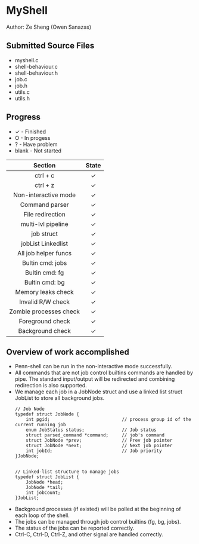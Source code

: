 # MyShell
Author: Ze Sheng (Owen Sanazas)


## Submitted Source Files
* myshell.c
* shell-behaviour.c
* shell-behaviour.h
* job.c
* job.h
* utils.c
* utils.h

## Progress
* ✓ - Finished
* O - In progess
* ? - Have problem
* blank - Not started

Section | State
:----: |:----:
ctrl + c  | ✓
ctrl + z  | ✓
Non-interactive mode | ✓
Command parser | ✓
File redirection | ✓
multi-lvl pipeline | ✓
job struct | ✓
jobList Linkedlist| ✓
All job helper funcs | ✓
Bultin cmd: jobs | ✓
Bultin cmd: fg | ✓
Bultin cmd: bg |   ✓
Memory leaks check | ✓
Invalid R/W check | ✓
Zombie processes check | ✓
Foreground check |  ✓
Background check |     ✓



## Overview of work accomplished
* Penn-shell can be run in the non-interactive mode successfully.
* All commands that are not job control builtins commands are handled by pipe. The standard input/output will be redirected and combining redirection is also supported.
* We manage each job in a JobNode struct and use a linked list struct JobList to store all background jobs. 
    ````
    // Job Node
    typedef struct JobNode {
        int pgid;                           // process group id of the current running job
        enum JobStatus status;              // Job status
        struct parsed_command *command;     // job's command
        struct JobNode *prev;               // Prev job pointer
        struct JobNode *next;               // Next job pointer
        int jobId;                          // Job priority
    }JobNode;


    // Linked-list structure to manage jobs
    typedef struct JobList {
        JobNode *head;
        JobNode *tail;
        int jobCount;
    }JobList;
    ````
* Background processes (if existed) will be polled at the beginning of each loop of the shell.
* The jobs can be managed through job control builtins (fg, bg, jobs).
* The status of the jobs can be reported correctly.
* Ctrl-C, Ctrl-D, Ctrl-Z, and other signal are handled correctly.

